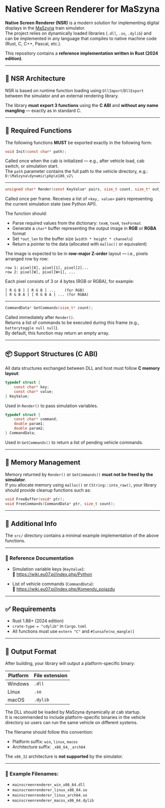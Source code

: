 
# Native Screen Renderer for MaSzyna

**Native Screen Renderer (NSR)** is a modern solution for implementing digital displays in the [MaSzyna](https://eu07.pl/) train simulator.  
The project relies on dynamically loaded libraries (`.dll`, `.so`, `.dylib`) and can be implemented in any language that compiles to native machine code (Rust, C, C++, Pascal, etc.).

This repository contains a **reference implementation written in Rust (2024 edition)**.

---

## 🔧 NSR Architecture

NSR is based on runtime function loading using `DllImport`/`DllExport` between the simulator and an external rendering library.

The library **must export 3 functions** using the **C ABI** and **without any name mangling** — exactly as in standard C.

---

## 📌 Required Functions

The following functions **MUST** be exported exactly in the following form:

```c
void Init(const char* path);
```
Called once when the cab is initialized — e.g., after vehicle load, cab switch, or simulation start.  
The `path` parameter contains the full path to the vehicle directory, e.g.:  
`D:\MaSzyna\dynamic\pkp\e186_v2\`

---

```c
unsigned char* Render(const KeyValue* pairs, size_t count, size_t* out_len);
```
Called once per frame. Receives a list of `<key, value>` pairs representing the current simulation state (see Python API).

The function should:
- Parse required values from the dictionary: `texW`, `texH`, `texFormat`
- Generate a `char*` buffer representing the output image in **RGB** or **RGBA** format
- Set `*out_len` to the buffer size (`width * height * channels`)
- Return a pointer to the data (allocated with `malloc()` or equivalent)

The image is expected to be in **row-major Z-order** layout — i.e., pixels arranged row by row:
```
row 1: pixel[0], pixel[1], pixel[2]...
row 2: pixel[W], pixel[W+1], ...
```

Each pixel consists of 3 or 4 bytes (RGB or RGBA), for example:
```
[ R G B ] [ R G B ] ...    (for RGB)  
[ R G B A ] [ R G B A ] ... (for RGBA)
```

---

```c
CommandData* GetCommands(size_t* count);
```
Called immediately after `Render()`.  
Returns a list of commands to be executed during this frame (e.g., `batterytoggle null null`).  
By default, this function may return an empty array.

---

## 📦 Support Structures (C ABI)

All data structures exchanged between DLL and host must follow **C memory layout**:

```c
typedef struct {
    const char* key;
    const char* value;
} KeyValue;
```
Used in `Render()` to pass simulation variables.

```c
typedef struct {
    const char* command;
    double param1;
    double param2;
} CommandData;
```
Used in `GetCommands()` to return a list of pending vehicle commands.

---

## 🧹 Memory Management

Memory returned by `Render()` or `GetCommands()` **must not be freed by the simulator**.  
If you allocate memory using `malloc()` or `CString::into_raw()`, your library should provide cleanup functions such as:

```c
void FreeBuffer(void* ptr);
void FreeCommands(CommandData* ptr, size_t count);
```

---

## 📁 Additional Info

The `src/` directory contains a minimal example implementation of the above functions.

---

### 🔗 Reference Documentation

- Simulation variable keys (`KeyValue`):  
  📖 https://wiki.eu07.pl/index.php/Python

- List of vehicle commands (`CommandData`):  
  📖 https://wiki.eu07.pl/index.php/Komendy_pojazdu

---

## ✅ Requirements

- Rust 1.88+ (2024 edition)
- `crate-type = "cdylib"` in `Cargo.toml`
- All functions must use `extern "C"` and `#[unsafe(no_mangle)]`

---

## 🧱 Output Format

After building, your library will output a platform-specific binary:

| Platform | File extension         |
|----------|------------------------|
| Windows  | `.dll`                 |
| Linux    | `.so`                  |
| macOS    | `.dylib`               |

The DLL should be loaded by MaSzyna dynamically at cab startup.  
It is recommended to include platform-specific binaries in the vehicle directory so users can run the same vehicle on different systems.

The filename should follow this convention:
- Platform suffix: `win`, `linux`, `macos`
- Architecture suffix: `_x86_64`, `_arch64`

The `x86_32` architecture is **not supported** by the simulator.

---

### 📄 Example Filenames:

- `mainscreenrenderer_win_x86_64.dll`
- `mainscreenrenderer_linux_x86_64.so`
- `mainscreenrenderer_linux_arch64.so`
- `mainscreenrenderer_macos_x86_64.dylib`
